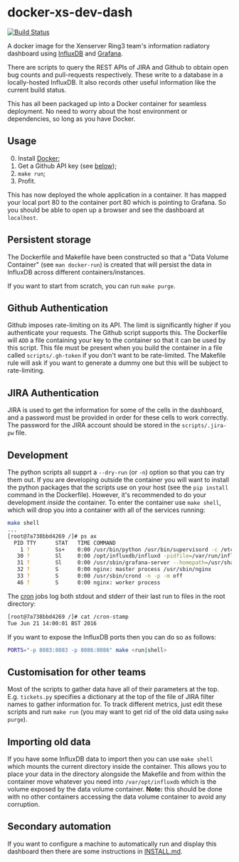 # docker-xs-dev-dash

[![Build Status][travis-badge]][travis-url]

A docker image for the Xenserver Ring3 team's information radiatory dashboard
using [InfluxDB][1] and [Grafana][2].

There are scripts to query the REST APIs of JIRA and Github to obtain open bug
counts and pull-requests respectively. These write to a database in
a locally-hosted InfluxDB. It also records other useful information like the
current build status.

This has all been packaged up into a Docker container for seamless deployment.
No need to worry about the host environment or dependencies, so long as you
have Docker.

## Usage
0. Install [Docker][3];
0. Get a Github API key (see [below][4]);
0. `make run`;
0. Profit.

This has now deployed the whole application in a container. It has mapped your
local port 80 to the container port 80 which is pointing to Grafana. So you
should be able to open up a browser and see the dashboard at `localhost`.

## Persistent storage
The Dockerfile and Makefile have been constructed so that a "Data Volume
Container" (see `man docker-run`) is created that will persist the data in
InfluxDB across different containers/instances.

If you want to start from scratch, you can run `make purge`.

## Github Authentication
Github imposes rate-limiting on its API. The limit is significantly higher if
you authenticate your requests. The Github script supports this. The Dockerfile
will `ADD` a file containing your key to the container so that it can be used
by this script. This file must be present when you build the container in
a file called `scripts/.gh-token` if you don't want to be rate-limited. The
Makefile rule will ask if you want to generate a dummy one but this will be
subject to rate-limiting.

## JIRA Authentication
JIRA is used to get the information for some of the cells in the dashboard, and
a password must be provided in order for these cells to work correctly. The
password for the JIRA account should be stored in the `scripts/.jira-pw` file.

## Development
The python scripts all supprt a `--dry-run` (or `-n`) option so that you can
try them out. If you are developing outside the container you will want to
install the python packages that the scripts use on your host (see the `pip
install` command in the Dockerfile). However, it's recommended to do your
development _inside_ the container. To enter the container use `make shell`,
which will drop you into a container with all of the services running:

```sh
make shell
...
[root@7a738bbd4269 /]# ps ax
  PID TTY      STAT   TIME COMMAND
    1 ?        Ss+    0:00 /usr/bin/python /usr/bin/supervisord -c /etc/supervisord.d/supervisord.conf
   30 ?        Sl     0:00 /opt/influxdb/influxd -pidfile=/var/run/influxdb/influxd.pid -config=/etc/opt/influxdb/influxdb.conf
   31 ?        Sl     0:00 /usr/sbin/grafana-server --homepath=/usr/share/grafana --config=/etc/grafana/grafana.ini cfg:default.paths.data=/var/lib/grafana cfg:default.paths.logs
   32 ?        S      0:00 nginx: master process /usr/sbin/nginx
   33 ?        S      0:00 /usr/sbin/crond -n -p -m off
   46 ?        S      0:00 nginx: worker process
```

The [cron][6] jobs log both stdout and stderr of their last run to files in the
root directory:

```sh
[root@7a738bbd4269 /]# cat /cron-stamp
Tue Jun 21 14:00:01 BST 2016
```

If you want to expose the InfluxDB ports then you can do so as follows:

```sh
PORTS="-p 8083:8083 -p 8086:8086" make <run|shell>
```

## Customisation for other teams
Most of the scripts to gather data have all of their parameters at the top.
E.g. `tickets.py` specifies a dictionary at the top of the file of JIRA filter
names to gather information for. To track different metrics, just edit these
scripts and run `make run` (you may want to get rid of the old data using `make
purge`).

## Importing old data
If you have some InfluxDB data to import then you can use `make shell`
which mounts the current directory inside the container. This allows you to
place your data in the directory alongside the Makefile and from within the
container move whatever you need into `/var/opt/influxdb` which is the volume
exposed by the data volume container. **Note:** this should be done with no
other containers accessing the data volume container to avoid any corruption.

## Secondary automation
If you want to configure a machine to automatically run and display this
dashboard then there are some instructions in [INSTALL.md][5].

[1]: https://influxdb.com/download/index.html
[2]: http://grafana.org/download/
[3]: https://docker.com
[4]: #github-authentication
[5]: INSTALL.md
[6]: crontab-entries

[travis-badge]: https://travis-ci.org/xenserver/docker-xs-dev-dash.svg?branch=master
[travis-url]: https://travis-ci.org/xenserver/docker-xs-dev-dash

